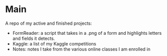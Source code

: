 # Main

A repo of my active and finished projects:

* FormReader: a script that takes in a .png of a form and highlights letters and fields it detects.
* Kaggle: a list of my Kaggle competitions
* Notes: notes I take from the various online classes I am enrolled in
